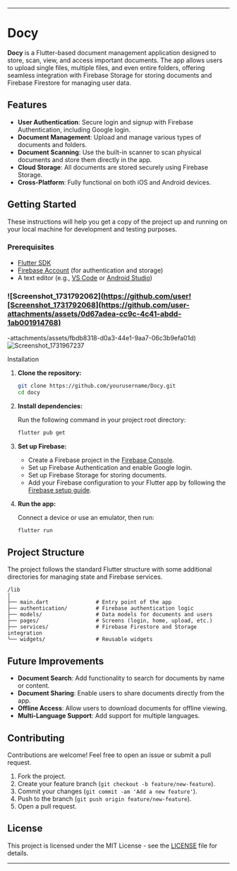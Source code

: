 
---

# Docy

**Docy** is a Flutter-based document management application designed to store, scan, view, and access important documents. The app allows users to upload single files, multiple files, and even entire folders, offering seamless integration with Firebase Storage for storing documents and Firebase Firestore for managing user data.

## Features

- **User Authentication**: Secure login and signup with Firebase Authentication, including Google login.
- **Document Management**: Upload and manage various types of documents and folders.
- **Document Scanning**: Use the built-in scanner to scan physical documents and store them directly in the app.
- **Cloud Storage**: All documents are stored securely using Firebase Storage.
- **Cross-Platform**: Fully functional on both iOS and Android devices.

## Getting Started

These instructions will help you get a copy of the project up and running on your local machine for development and testing purposes.

### Prerequisites

- [Flutter SDK](https://flutter.dev/docs/get-started/install)
- [Firebase Account](https://firebase.google.com/) (for authentication and storage)
- A text editor (e.g., [VS Code](https://code.visualstudio.com/) or [Android Studio](https://developer.android.com/studio))

### ![Screenshot_1731792062](https://github.com/user![Screenshot_1731792068](https://github.com/user-attachments/assets/0d67adea-cc9c-4c41-abdd-1ab001914768)
-attachments/assets/fbdb8318-d0a3-44e1-9aa7-06c3b9efa01d)![Screenshot_1731967237](https://github.com/user-attachments/assets/6f52c27d-1b89-4da3-b6ea-5ff85b3ed930)

Installation

1. **Clone the repository:**

   ```bash
   git clone https://github.com/yourusername/Docy.git
   cd docy
   ```

2. **Install dependencies:**

   Run the following command in your project root directory:

   ```bash
   flutter pub get
   ```

3. **Set up Firebase:**

   - Create a Firebase project in the [Firebase Console](https://console.firebase.google.com/).
   - Set up Firebase Authentication and enable Google login.
   - Set up Firebase Storage for storing documents.
   - Add your Firebase configuration to your Flutter app by following the [Firebase setup guide](https://firebase.flutter.dev/docs/overview).

4. **Run the app:**

   Connect a device or use an emulator, then run:

   ```bash
   flutter run
   ```

## Project Structure

The project follows the standard Flutter structure with some additional directories for managing state and Firebase services.

```plaintext
/lib
│
├── main.dart               # Entry point of the app
├── authentication/         # Firebase authentication logic
├── models/                 # Data models for documents and users
├── pages/                  # Screens (login, home, upload, etc.)
├── services/               # Firebase Firestore and Storage integration
└── widgets/                # Reusable widgets
```

## Future Improvements

- **Document Search**: Add functionality to search for documents by name or content.
- **Document Sharing**: Enable users to share documents directly from the app.
- **Offline Access**: Allow users to download documents for offline viewing.
- **Multi-Language Support**: Add support for multiple languages.

## Contributing

Contributions are welcome! Feel free to open an issue or submit a pull request.

1. Fork the project.
2. Create your feature branch (`git checkout -b feature/new-feature`).
3. Commit your changes (`git commit -am 'Add a new feature'`).
4. Push to the branch (`git push origin feature/new-feature`).
5. Open a pull request.

## License

This project is licensed under the MIT License - see the [LICENSE](LICENSE) file for details.

---
